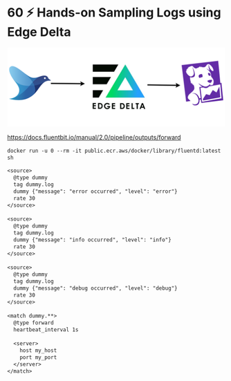 # 60 ⚡ Hands-on Sampling Logs using Edge Delta

![](../imgs/6fbf612c41624bbaa96a57bbe70f8a59.png)


https://docs.fluentbit.io/manual/2.0/pipeline/outputs/forward

```
docker run -u 0 --rm -it public.ecr.aws/docker/library/fluentd:latest sh
```

```
<source>
  @type dummy
  tag dummy.log
  dummy {"message": "error occurred", "level": "error"}
  rate 30
</source>

<source>
  @type dummy
  tag dummy.log
  dummy {"message": "info occurred", "level": "info"}
  rate 30
</source>

<source>
  @type dummy
  tag dummy.log
  dummy {"message": "debug occurred", "level": "debug"}
  rate 30
</source>

<match dummy.**>
  @type forward
  heartbeat_interval 1s
  
  <server>
    host my_host
    port my_port
  </server>
</match>
```